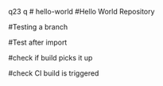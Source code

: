 
q23 q  # hello-world
#Hello World Repository

#Testing a branch

#Test after import

#check if build picks it up

#check CI build is triggered
